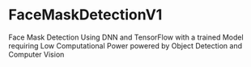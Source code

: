 # FaceMaskDetectionV1
Face Mask Detection Using DNN and TensorFlow with a trained Model requiring Low Computational Power powered by Object Detection and Computer Vision 
